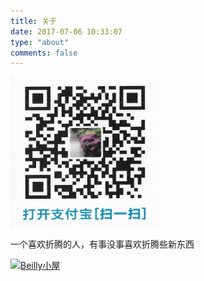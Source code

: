 ```yaml
---
title: 关于
date: 2017-07-06 10:33:07
type: "about"
comments: false
---
```


<img src="/images/avatar-logo.jpg" width="240" height="240">

一个喜欢折腾的人，有事没事喜欢折腾些新东西

[![Beilly小屋](https://img.shields.io/github/release/beilly/beilly.github.io.svg)](https://github.com/beilly/beilly.github.io)

